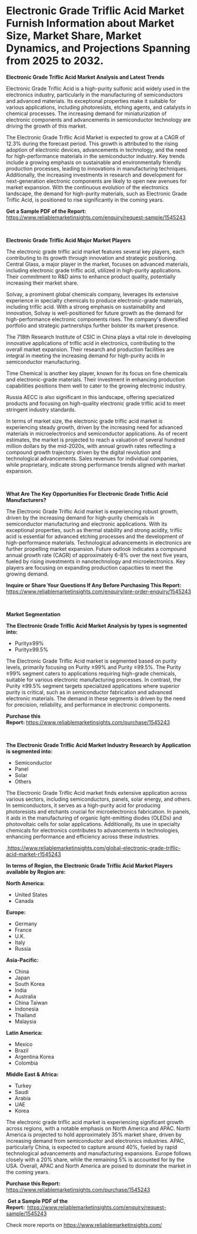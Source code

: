 <p><h1>Electronic Grade Triflic Acid Market Furnish Information about Market Size, Market Share, Market Dynamics, and Projections Spanning from 2025 to 2032.</h1></p><p><strong>Electronic Grade Triflic Acid Market Analysis and Latest Trends</strong></p>
<p><p>Electronic Grade Triflic Acid is a high-purity sulfonic acid widely used in the electronics industry, particularly in the manufacturing of semiconductors and advanced materials. Its exceptional properties make it suitable for various applications, including photoresists, etching agents, and catalysts in chemical processes. The increasing demand for miniaturization of electronic components and advancements in semiconductor technology are driving the growth of this market.</p><p>The Electronic Grade Triflic Acid Market is expected to grow at a CAGR of 12.3% during the forecast period. This growth is attributed to the rising adoption of electronic devices, advancements in technology, and the need for high-performance materials in the semiconductor industry. Key trends include a growing emphasis on sustainable and environmentally friendly production processes, leading to innovations in manufacturing techniques. Additionally, the increasing investments in research and development for next-generation electronic components are likely to open new avenues for market expansion. With the continuous evolution of the electronics landscape, the demand for high-purity materials, such as Electronic Grade Triflic Acid, is positioned to rise significantly in the coming years.</p></p>
<p><strong>Get a Sample PDF of the Report:&nbsp;</strong> <a href="https://www.reliablemarketinsights.com/enquiry/request-sample/1545243?utm_campaign=3196&utm_medium=2&utm_source=Github&utm_content=ia&utm_term=02042025&utm_id=electronic-grade-triflic-acid">https://www.reliablemarketinsights.com/enquiry/request-sample/1545243</a></p>
<p>&nbsp;</p>
<p><strong>Electronic Grade Triflic Acid Major Market Players</strong></p>
<p><p>The electronic grade triflic acid market features several key players, each contributing to its growth through innovation and strategic positioning. Central Glass, a major player in the market, focuses on advanced materials, including electronic grade triflic acid, utilized in high-purity applications. Their commitment to R&D aims to enhance product quality, potentially increasing their market share.</p><p>Solvay, a prominent global chemicals company, leverages its extensive experience in specialty chemicals to produce electronic-grade materials, including triflic acid. With a strong emphasis on sustainability and innovation, Solvay is well-positioned for future growth as the demand for high-performance electronic components rises. The company's diversified portfolio and strategic partnerships further bolster its market presence.</p><p>The 718th Research Institute of CSIC in China plays a vital role in developing innovative applications of triflic acid in electronics, contributing to the overall market expansion. Their research and production facilities are integral in meeting the increasing demand for high-purity acids in semiconductor manufacturing.</p><p>Time Chemical is another key player, known for its focus on fine chemicals and electronic-grade materials. Their investment in enhancing production capabilities positions them well to cater to the growing electronic industry. </p><p>Russia AECC is also significant in this landscape, offering specialized products and focusing on high-quality electronic grade triflic acid to meet stringent industry standards.</p><p>In terms of market size, the electronic grade triflic acid market is experiencing steady growth, driven by the increasing need for advanced materials in microelectronics and semiconductor applications. As of recent estimates, the market is projected to reach a valuation of several hundred million dollars by the mid-2020s, with annual growth rates reflecting a compound growth trajectory driven by the digital revolution and technological advancements. Sales revenues for individual companies, while proprietary, indicate strong performance trends aligned with market expansion.</p></p>
<p>&nbsp;</p>
<p><strong>What Are The Key Opportunities For Electronic Grade Triflic Acid Manufacturers?</strong></p>
<p><p>The Electronic Grade Triflic Acid market is experiencing robust growth, driven by the increasing demand for high-purity chemicals in semiconductor manufacturing and electronic applications. With its exceptional properties, such as thermal stability and strong acidity, triflic acid is essential for advanced etching processes and the development of high-performance materials. Technological advancements in electronics are further propelling market expansion. Future outlook indicates a compound annual growth rate (CAGR) of approximately 6-8% over the next five years, fueled by rising investments in nanotechnology and microelectronics. Key players are focusing on expanding production capacities to meet the growing demand.</p></p>
<p><strong>Inquire or Share Your Questions If Any Before Purchasing This Report:</strong> <a href="https://www.reliablemarketinsights.com/enquiry/pre-order-enquiry/1545243?utm_campaign=3196&utm_medium=2&utm_source=Github&utm_content=ia&utm_term=02042025&utm_id=electronic-grade-triflic-acid">https://www.reliablemarketinsights.com/enquiry/pre-order-enquiry/1545243</a></p>
<p>&nbsp;</p>
<p><strong>Market Segmentation</strong></p>
<p><strong>The Electronic Grade Triflic Acid Market Analysis by types is segmented into:</strong></p>
<p><ul><li>Purity≥99%</li><li>Purity≥99.5%</li></ul></p>
<p><p>The Electronic Grade Triflic Acid market is segmented based on purity levels, primarily focusing on Purity ≥99% and Purity ≥99.5%. The Purity ≥99% segment caters to applications requiring high-grade chemicals, suitable for various electronic manufacturing processes. In contrast, the Purity ≥99.5% segment targets specialized applications where superior purity is critical, such as in semiconductor fabrication and advanced electronic materials. The demand in these segments is driven by the need for precision, reliability, and performance in electronic components.</p></p>
<p><strong>Purchase this Report:&nbsp;</strong><a href="https://www.reliablemarketinsights.com/purchase/1545243?utm_campaign=3196&utm_medium=2&utm_source=Github&utm_content=ia&utm_term=02042025&utm_id=electronic-grade-triflic-acid">https://www.reliablemarketinsights.com/purchase/1545243</a></p>
<p>&nbsp;</p>
<p><strong>The Electronic Grade Triflic Acid Market Industry Research by Application is segmented into:</strong></p>
<p><ul><li>Semiconductor</li><li>Panel</li><li>Solar</li><li>Others</li></ul></p>
<p><p>The Electronic Grade Triflic Acid market finds extensive application across various sectors, including semiconductors, panels, solar energy, and others. In semiconductors, it serves as a high-purity acid for producing photoresists and etchants crucial for microelectronics fabrication. In panels, it aids in the manufacturing of organic light-emitting diodes (OLEDs) and photovoltaic cells for solar applications. Additionally, its use in specialty chemicals for electronics contributes to advancements in technologies, enhancing performance and efficiency across these industries.</p></p>
<p><a href="https://www.reliablemarketinsights.com/global-electronic-grade-triflic-acid-market-r1545243?utm_campaign=3196&utm_medium=2&utm_source=Github&utm_content=ia&utm_term=02042025&utm_id=electronic-grade-triflic-acid">&nbsp;https://www.reliablemarketinsights.com/global-electronic-grade-triflic-acid-market-r1545243</a></p>
<p><strong>In terms of Region, the Electronic Grade Triflic Acid Market Players available by Region are:</strong></p>
<p>
    <p> <strong> North America: </strong>
        <ul>
            <li>United States</li>
            <li>Canada</li>
        </ul>
        </p> 
    <p> <strong> Europe: </strong>
        <ul>
            <li>Germany</li>
            <li>France</li>
            <li>U.K.</li>
            <li>Italy</li>
            <li>Russia</li>
        </ul>
        </p> 
    <p> <strong> Asia-Pacific: </strong>
        <ul>
            <li>China</li>
            <li>Japan</li>
            <li>South Korea</li>
            <li>India</li>
            <li>Australia</li>
            <li>China Taiwan</li>
            <li>Indonesia</li>
            <li>Thailand</li>
            <li>Malaysia</li>
        </ul>
        </p> 
    <p> <strong> Latin America: </strong>
        <ul>
            <li>Mexico</li>
            <li>Brazil</li>
            <li>Argentina Korea</li>
            <li>Colombia</li>
        </ul>
        </p> 
    <p> <strong> Middle East & Africa: </strong>
        <ul>
            <li>Turkey</li>
            <li>Saudi</li>
            <li>Arabia</li>
            <li>UAE</li>
            <li>Korea</li>
        </ul>
    </p>
    </p>
<p><p>The electronic grade triflic acid market is experiencing significant growth across regions, with a notable emphasis on North America and APAC. North America is projected to hold approximately 35% market share, driven by increasing demand from semiconductor and electronics industries. APAC, particularly China, is expected to capture around 40%, fueled by rapid technological advancements and manufacturing expansions. Europe follows closely with a 20% share, while the remaining 5% is accounted for by the USA. Overall, APAC and North America are poised to dominate the market in the coming years.</p></p>
<p><strong>Purchase this Report: </strong><a href="https://www.reliablemarketinsights.com/purchase/1545243?utm_campaign=3196&utm_medium=2&utm_source=Github&utm_content=ia&utm_term=02042025&utm_id=electronic-grade-triflic-acid">https://www.reliablemarketinsights.com/purchase/1545243</a></p>
<p>&nbsp;<strong>Get a Sample PDF of the Report:&nbsp;&nbsp;</strong><a href="https://www.reliablemarketinsights.com/enquiry/request-sample/1545243?utm_campaign=3196&utm_medium=2&utm_source=Github&utm_content=ia&utm_term=02042025&utm_id=electronic-grade-triflic-acid">https://www.reliablemarketinsights.com/enquiry/request-sample/1545243</a></p>
<p><strong></strong></p>
<p>Check more reports on <a href="https://www.reliablemarketinsights.com/?utm_campaign=3196&utm_medium=2&utm_source=Github&utm_content=ia&utm_term=02042025&utm_id=electronic-grade-triflic-acid">https://www.reliablemarketinsights.com/</a></p>